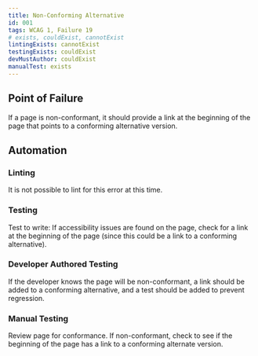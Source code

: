 ```yaml
---
title: Non-Conforming Alternative
id: 001
tags: WCAG 1, Failure 19
# exists, couldExist, cannotExist
lintingExists: cannotExist 
testingExists: couldExist
devMustAuthor: couldExist
manualTest: exists
---
```


## Point of Failure 
If a page is non-conformant, it should provide a link at the beginning of the page that points to a conforming alternative version. 

## Automation

### Linting
It is not possible to lint for this error at this time.

### Testing
Test to write: If accessibility issues are found on the page, check for a link at the beginning of the page (since this could be a link to a conforming alternative).

### Developer Authored Testing
If the developer knows the page will be non-conformant, a link should be added to a conforming alternative, and a test should be added to prevent regression.

### Manual Testing
Review page for conformance. If non-conformant, check to see if the beginning of the page has a link to a conforming alternate version.